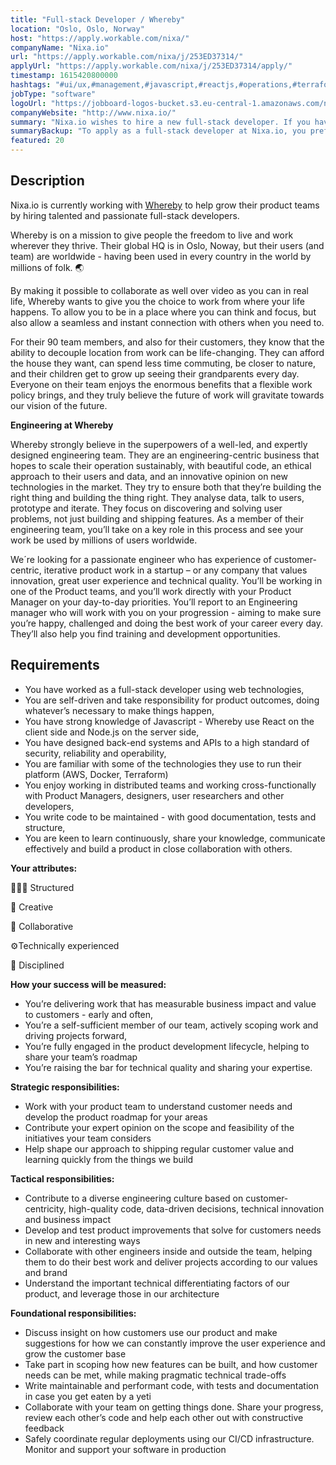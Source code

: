 ```yaml
---
title: "Full-stack Developer / Whereby"
location: "Oslo, Oslo, Norway"
host: "https://apply.workable.com/nixa/"
companyName: "Nixa.io"
url: "https://apply.workable.com/nixa/j/253ED37314/"
applyUrl: "https://apply.workable.com/nixa/j/253ED37314/apply/"
timestamp: 1615420800000
hashtags: "#ui/ux,#management,#javascript,#reactjs,#operations,#terraform,#docker,#aws,#branding,#marketing"
jobType: "software"
logoUrl: "https://jobboard-logos-bucket.s3.eu-central-1.amazonaws.com/nixa-io"
companyWebsite: "http://www.nixa.io/"
summary: "Nixa.io wishes to hire a new full-stack developer. If you have we´re looking for a passionate engineer who has experience of customer, consider applying."
summaryBackup: "To apply as a full-stack developer at Nixa.io, you preferably need to have some knowledge of: #ui/ux, #management, #javascript."
featured: 20
---
```


## Description

Nixa.io is currently working with [Whereby](https://whereby.com/) to help grow their product teams by hiring talented and passionate full-stack developers.

Whereby is on a mission to give people the freedom to live and work wherever they thrive. Their global HQ is in Oslo, Noway, but their users (and team) are worldwide - having been used in every country in the world by millions of folk. 🌏

By making it possible to collaborate as well over video as you can in real life, Whereby wants to give you the choice to work from where your life happens. To allow you to be in a place where you can think and focus, but also allow a seamless and instant connection with others when you need to.

For their 90 team members, and also for their customers, they know that the ability to decouple location from work can be life-changing. They can afford the house they want, can spend less time commuting, be closer to nature, and their children get to grow up seeing their grandparents every day. Everyone on their team enjoys the enormous benefits that a flexible work policy brings, and they truly believe the future of work will gravitate towards our vision of the future.

**Engineering at Whereby**

Whereby strongly believe in the superpowers of a well-led, and expertly designed engineering team. They are an engineering-centric business that hopes to scale their operation sustainably, with beautiful code, an ethical approach to their users and data, and an innovative opinion on new technologies in the market. They try to ensure both that they’re building the right thing and building the thing right. They analyse data, talk to users, prototype and iterate. They focus on discovering and solving user problems, not just building and shipping features. As a member of their engineering team, you’ll take on a key role in this process and see your work be used by millions of users worldwide.

We´re looking for a passionate engineer who has experience of customer-centric, iterative product work in a startup – or any company that values innovation, great user experience and technical quality. You’ll be working in one of the Product teams, and you’ll work directly with your Product Manager on your day-to-day priorities. You’ll report to an Engineering manager who will work with you on your progression - aiming to make sure you’re happy, challenged and doing the best work of your career every day. They’ll also help you find training and development opportunities.

## Requirements

*   You have worked as a full-stack developer using web technologies,
*   You are self-driven and take responsibility for product outcomes, doing whatever’s necessary to make things happen,
*   You have strong knowledge of Javascript - Whereby use React on the client side and Node.js on the server side,
*   You have designed back-end systems and APIs to a high standard of security, reliability and operability,
*   You are familiar with some of the technologies they use to run their platform (AWS, Docker, Terraform)
*   You enjoy working in distributed teams and working cross-functionally with Product Managers, designers, user researchers and other developers,
*   You write code to be maintained - with good documentation, tests and structure,
*   You are keen to learn continuously, share your knowledge, communicate effectively and build a product in close collaboration with others.

**Your attributes:**

👩🏾‍💻 Structured

🎨 Creative

💛 Collaborative

⚙️Technically experienced

💪 Disciplined

**How your success will be measured:**

*   You’re delivering work that has measurable business impact and value to customers - early and often,
*   You’re a self-sufficient member of our team, actively scoping work and driving projects forward,
*   You’re fully engaged in the product development lifecycle, helping to share your team’s roadmap
*   You’re raising the bar for technical quality and sharing your expertise.

**Strategic responsibilities:**

*   Work with your product team to understand customer needs and develop the product roadmap for your areas
*   Contribute your expert opinion on the scope and feasibility of the initiatives your team considers
*   Help shape our approach to shipping regular customer value and learning quickly from the things we build

**Tactical responsibilities:**

*   Contribute to a diverse engineering culture based on customer-centricity, high-quality code, data-driven decisions, technical innovation and business impact
*   Develop and test product improvements that solve for customers needs in new and interesting ways
*   Collaborate with other engineers inside and outside the team, helping them to do their best work and deliver projects according to our values and brand
*   Understand the important technical differentiating factors of our product, and leverage those in our architecture

**Foundational responsibilities:**

*   Discuss insight on how customers use our product and make suggestions for how we can constantly improve the user experience and grow the customer base
*   Take part in scoping how new features can be built, and how customer needs can be met, while making pragmatic technical trade-offs
*   Write maintainable and performant code, with tests and documentation in case you get eaten by a yeti
*   Collaborate with your team on getting things done. Share your progress, review each other’s code and help each other out with constructive feedback
*   Safely coordinate regular deployments using our CI/CD infrastructure. Monitor and support your software in production
